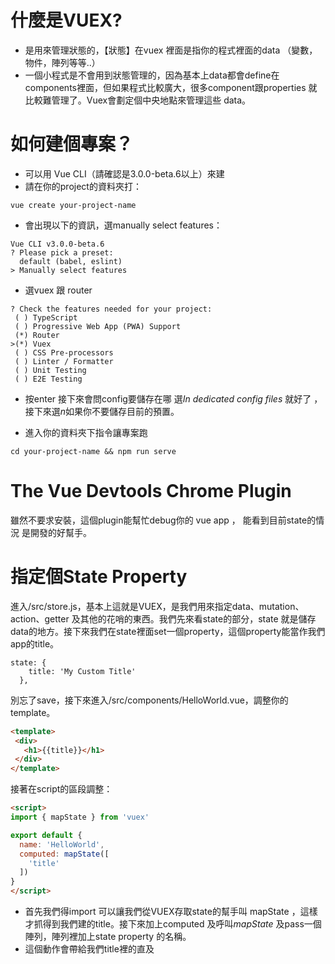 # 什麼是VUEX?

- 是用來管理狀態的，【狀態】在vuex 裡面是指你的程式裡面的data （變數，物件，陣列等等..）
- 一個小程式是不會用到狀態管理的，因為基本上data都會define在components裡面，但如果程式比較廣大，很多component跟properties 就比較難管理了。Vuex會劃定個中央地點來管理這些 data。

# 如何建個專案？

- 可以用 Vue CLI（請確認是3.0.0-beta.6以上）來建 
- 請在你的project的資料夾打：

```console
vue create your-project-name
```

- 會出現以下的資訊，選manually select features：

```console
Vue CLI v3.0.0-beta.6
? Please pick a preset:
  default (babel, eslint)
> Manually select features
```

- 選vuex 跟 router 

```
? Check the features needed for your project:
 ( ) TypeScript
 ( ) Progressive Web App (PWA) Support
 (*) Router
>(*) Vuex
 ( ) CSS Pre-processors
 ( ) Linter / Formatter
 ( ) Unit Testing
 ( ) E2E Testing
```
- 按enter 接下來會問config要儲存在哪 選*In dedicated config files* 就好了 ， 接下來選*n*如果你不要儲存目前的預置。

- 進入你的資料夾下指令讓專案跑

```
cd your-project-name && npm run serve
```

# The Vue Devtools Chrome Plugin
雖然不要求安裝，這個plugin能幫忙debug你的 vue app ， 能看到目前state的情況 是開發的好幫手。

# 指定個State Property
進入/src/store.js，基本上這就是VUEX，是我們用來指定data、mutation、action、getter 及其他的花哨的東西。我們先來看state的部分，state 就是儲存data的地方。接下來我們在state裡面set一個property，這個property能當作我們app的title。

```
state: {
    title: 'My Custom Title'
  },
```
 別忘了save，接下來進入/src/components/HelloWorld.vue，調整你的template。
 ```html
 <template>
  <div>
    <h1>{{title}}</h1>
  </div>
</template>
```
接著在script的區段調整：
```html
<script>
import { mapState } from 'vuex'

export default {
  name: 'HelloWorld',
  computed: mapState([
    'title'
  ]) 
}
</script>
```
- 首先我們得import 可以讓我們從VUEX存取state的幫手叫 mapState ，這樣才抓得到我們建的title。接下來加上computed 及呼叫*mapState* 及pass一個陣列，陣列裡加上state property 的名稱。
- 這個動作會帶給我們title裡的直及


 ```html
